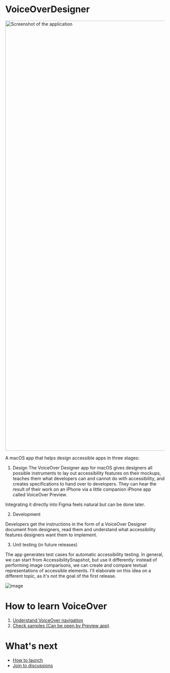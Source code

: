 # VoiceOverDesigner

<img width="1359" alt="Screenshot of the application" src="https://user-images.githubusercontent.com/29862757/187273756-00108f48-00a5-4b0e-84ef-3c77e6fb20cf.png">

A macOS app that helps design accessible apps in three stages:

1. Design
The VoiceOver Designer app for macOS gives designers all possible instruments to lay out accessibility features on their mockups, teaches them what developers can and cannot do with accessibility, and creates specifications to hand over to developers. They can hear the result of their work on an iPhone via a little companion iPhone app called VoiceOver Preview.

Integrating it directly into Figma feels natural but can be done later.

2. Development

Developers get the instructions in the form of a VoiceOver Designer document from designers, read them and understand what accessibility features designers want them to implement.

3. Unit testing (in future releases)

The app generates test cases for automatic accessibility testing. In general, we can start from AccessibilitySnapshot, but use it differently: instead of performing image comparisons, we can create and compare textual representations of accessible elements. I'll elaborate on this idea on a different topic, as it's not the goal of the first release.

![image](https://user-images.githubusercontent.com/3120680/184469370-d58a3dfb-52b0-4743-b71a-9496e72bfebc.png)

# How to learn VoiceOver
1. [Understand VoiceOver navigation](https://www.youtube.com/watch?v=L5UXN7l15ro)
1. [Check samples (Can be open by Preview app)](https://github.com/VODGroup/VoiceOverSamples)

# What's next
- [How to launch](https://github.com/VODGroup/VoiceOverDesigner/wiki)
- [Join to discussions](https://github.com/VODGroup/VoiceOverDesigner/discussions)
